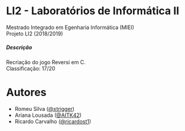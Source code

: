 # LI2 - Laboratórios de Informática II
Mestrado Integrado em Egenharia Informática (MIEI) </br>
Projeto LI2 (2018/2019) </br>

##### Descrição
Recriação do jogo Reversi em C. </br>
Classificação: 17/20

# Autores
* Romeu Silva ([@xtrigger](https://github.com/xtrigger))
* Ariana Lousada ([@AITK42](https://github.com/AITK42))
* Ricardo Carvalho ([@ricardost1](https://github.com/ricardost1))
